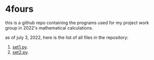 # 4fours
this is a github repo containing the programs used for my project work group in 2022's mathematical calculations.

as of july 3, 2022, here is the list of all files in the repository:
1. [set1.py](https://github.com/shuu-wasseo/4fours/set1.py).</li>
2. [set2.py](https://github.com/shuu-wasseo/4fours/set2.py).</li>

